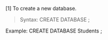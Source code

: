 [1] To create a new database.  

> Syntax: CREATE DATABASE <databaseName> ;  

Example: CREATE DATABASE Students ;  
   
